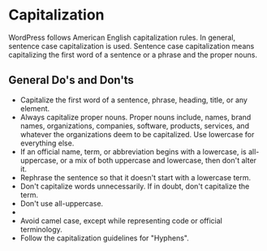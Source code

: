 # Capitalization

WordPress follows American English capitalization rules. In general, sentence case capitalization is used. Sentence case capitalization means capitalizing the first word of a sentence or a phrase and the proper nouns.

## General Do's and Don'ts

- Capitalize the first word of a sentence, phrase, heading, title, or any element.
- Always capitalize proper nouns. Proper nouns include, names, brand names, organizations, companies, software, products, services, and whatever the organizations deem to be capitalized. Use lowercase for everything else.
- If an official name, term, or abbreviation begins with a lowercase, is all-uppercase, or a mix of both uppercase and lowercase, then don't alter it.
- Rephrase the sentence so that it doesn't start with a lowercase term.
- Don't capitalize words unnecessarily. If in doubt, don't capitalize the term.
- Don't use all-uppercase.
-  
- Avoid camel case, except while representing code or official terminology.
- Follow the capitalization guidelines for "Hyphens".
